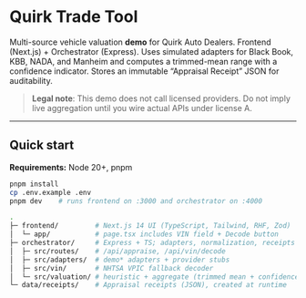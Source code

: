 # Quirk Trade Tool

Multi-source vehicle valuation **demo** for Quirk Auto Dealers. Frontend (Next.js) + Orchestrator (Express). Uses simulated adapters for Black Book, KBB, NADA, and Manheim and computes a trimmed-mean range with a confidence indicator. Stores an immutable “Appraisal Receipt” JSON for auditability.

> **Legal note**: This demo does not call licensed providers. Do not imply live aggregation until you wire actual APIs under license A.

---

## Quick start

**Requirements:** Node 20+, pnpm

```bash
pnpm install
cp .env.example .env
pnpm dev    # runs frontend on :3000 and orchestrator on :4000

.
├─ frontend/         # Next.js 14 UI (TypeScript, Tailwind, RHF, Zod)
│  └─ app/           # page.tsx includes VIN field + Decode button
├─ orchestrator/     # Express + TS; adapters, normalization, receipts
│  ├─ src/routes/    # /api/appraise, /api/vin/decode
│  ├─ src/adapters/  # demo* adapters + provider stubs
│  ├─ src/vin/       # NHTSA VPIC fallback decoder
│  └─ src/valuation/ # heuristic + aggregate (trimmed mean + confidence)
└─ data/receipts/    # Appraisal receipts (JSON), created at runtime
